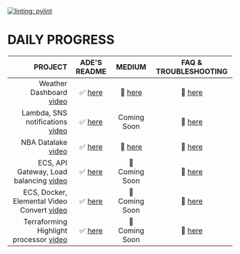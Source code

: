 [![linting: pylint](https://img.shields.io/badge/linting-pylint-yellowgreen)](https://github.com/pylint-dev/pylint)



# DAILY PROGRESS 

<!-- <details>
  <summary> CLICK TO EXPAND </summary> -->

| PROJECT                  | ADE'S README                 |MEDIUM      | FAQ & TROUBLESHOOTING             |
| ---:                     | :---:                        |:---:       | :---:                             |
|Weather Dashboard [video](https://www.youtube.com/watch?v=A95XBJFOqjw )         |  ✅ [here](./001/README.md)  |🔗  [here](https://medium.com/@hade.kunle/creating-a-weather-dashboard-system-with-python-and-openweather-api-4549040d3807)|   🔗 [here](./001/faq/README.md)   |
|Lambda, SNS notifications [video](https://m.youtube.com/watch?v=09WfkKc0x_Q&t=1430s&pp=2AGWC5ACAQ%3D%3D) |  ✅ [here](./002/README.md)  | Coming Soon|   🔗 [here](./002/faq/README.md)   |
|NBA Datalake [video](https://youtu.be/RAkMac2QgjM?si=G3byNMhZQtcf58lx)              |  ✅ [here](./003/README.md)  | 🔗  [here](https://medium.com/@hade.kunle/creating-an-nba-datalake-using-python-and-opensource-api-558aeb6b8c8d)|   🔗 [here](./003/faq/README.md)   |
|ECS, API Gateway, Load balancing [video](https://www.youtube.com/watch?v=sF9_YzOrmTs)              |  ✅ [here](./004/README.md)  | 🔗  Coming Soon |   🔗 [here](./004/faq/README.md)   |
|ECS, Docker, Elemental Video Convert [video](https://youtu.be/_jWCW4T138o?si=Fn3d0KndCh2CAUUc)              |  ✅ [here](./005/README.md)  | 🔗  Coming Soon |   🔗 [here](./005/faq/README.md)   |
|Terraforming Highlight processor [video](https://youtu.be/TBUFSbbtq2E?si=ZCD4tDhu_73rVk4r)              |  ✅ [here](./006/README.md)  | 🔗  Coming Soon |   🔗 [here](./006/faq/README.md)   |
<!-- </details> -->


